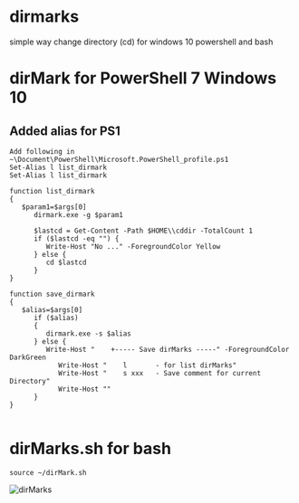# dirmarks
simple way change directory (cd) for windows 10 powershell and bash

# dirMark for PowerShell 7 Windows 10

## Added alias for PS1
```
Add following in ~\Document\PowerShell\Microsoft.PowerShell_profile.ps1
Set-Alias l list_dirmark
Set-Alias l list_dirmark

function list_dirmark
{
   $param1=$args[0]
      dirmark.exe -g $param1

      $lastcd = Get-Content -Path $HOME\\cddir -TotalCount 1
      if ($lastcd -eq "") {
         Write-Host "No ..." -ForegroundColor Yellow
      } else {
         cd $lastcd
      }
}

function save_dirmark
{
   $alias=$args[0]
      if ($alias)
      {
         dirmark.exe -s $alias
      } else {
         Write-Host "    +----- Save dirMarks -----" -ForegroundColor DarkGreen
            Write-Host "    l       - for list dirMarks"
            Write-Host "    s xxx   - Save comment for current Directory"
            Write-Host ""
      }
}


```

# dirMarks.sh for bash
```
source ~/dirMark.sh
```
![dirMarks](https://github.com/lecheel/dirmarks/blob/dirmark01.png)
